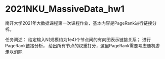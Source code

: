 # 2021NKU_MassiveData_hw1

南开大学2021年大数据课程第一次课程作业，基本内容是PageRank进行链接分析。

任务阐述：
给定输入N(规模约为1e4)个节点间的有向图表示链接关系；
进行PageRank链接分析，
给出所有节点的权重打分，这里PageRank需要考虑随机游走以消除
